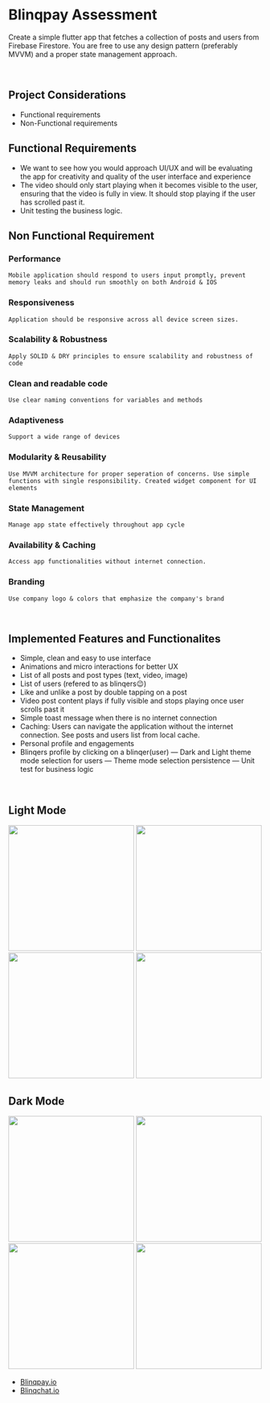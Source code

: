 # Blinqpay Assessment
Create a simple flutter app that fetches a collection of posts and users from Firebase Firestore. You are
free to use any design pattern (preferably MVVM) and a proper state management approach.

&nbsp;
## Project Considerations
- Functional requirements
- Non-Functional requirements
&nbsp;&nbsp;

## Functional Requirements
- We want to see how you would approach UI/UX and will be evaluating the app for creativity and
quality of the user interface and experience
- The video should only start playing when it becomes visible to the user, ensuring that the video is
fully in view. It should stop playing if the user has scrolled past it.
- Unit testing the business logic.
&nbsp;&nbsp;
## Non Functional Requirement
### Performance
    Mobile application should respond to users input promptly, prevent memory leaks and should run smoothly on both Android & IOS
### Responsiveness
    Application should be responsive across all device screen sizes. 
### Scalability & Robustness 
    Apply SOLID & DRY principles to ensure scalability and robustness of code
### Clean and readable code
    Use clear naming conventions for variables and methods
### Adaptiveness
    Support a wide range of devices	
### Modularity & Reusability
    Use MVVM architecture for proper seperation of concerns. Use simple functions with single responsibility. Created widget component for UI elements
### State Management
    Manage app state effectively throughout app cycle
### Availability & Caching
    Access app functionalities without internet connection.
### Branding
    Use company logo & colors that emphasize the company's brand
&nbsp;&nbsp;

## Implemented Features and Functionalites
- Simple, clean and easy to use interface
- Animations and micro interactions for better UX
- List of all posts and post types (text, video, image)
- List of users (refered to as blinqers😉)
- Like and unlike a post by double tapping on a post
- Video post content plays if fully visible and stops playing once user scrolls past it
- Simple toast message when there is no internet connection
- Caching: Users can navigate the application without the internet connection. See posts and users list from local cache.
- Personal profile and engagements
- Blinqers profile by clicking on a blinqer(user)
— Dark and Light theme mode selection for users
— Theme mode selection persistence
— Unit test for business logic

&nbsp;&nbsp;&nbsp;

## Light Mode
<p float="left">
  <img src="screen_splash_light.png" width="250">
  <img src="screen_posts_light.png" width="250">
  <img src="screen_users_light.png" width="250">
  <img src="screen_profile_light.png" width="250">
</p>

## Dark Mode
<p float="left">
  <img src="screen_splash_dark.png" width="250">
  <img src="screen_posts_dark.png" width="250">
  <img src="screen_users_dark.png" width="250">
  <img src="screen_profile_dark.png" width="250">
</p>

- [Blinqpay.io](https://blinqpay.io/)
- [Blinqchat.io](https://blinqchat.io/)
    


